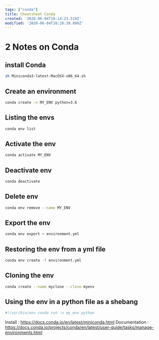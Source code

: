 ```yaml
---
tags: ["conda"]
title: Cheatsheet Conda
created: '2020-06-04T10:14:23.519Z'
modified: '2020-06-04T10:20:38.898Z'
---
```


# 2 Notes on Conda

## install Conda
```sh
sh Miniconda3-latest-MacOSX-x86_64.sh
```

## Create an environment
```sh
conda create -n MY_ENV python=3.6
```

## Listing the envs
```sh
conda env list
```

## Activate the env
```sh
conda activate MY_ENV
```

## Deactivate env
```sh
conda deactivate
```

## Delete env
```sh
conda env remove --name MY_ENV
```

## Export the env
```sh
conda env export > environment.yml
```

## Restoring the env from a yml file
```sh
conda env create -f environment.yml
```

## Cloning the env
```sh
conda create --name myclone --clone myenv
```

## Using the env in a python file as a shebang
```sh
#!/usr/bin/env conda run -n my_env python
```

Install : <https://docs.conda.io/en/latest/miniconda.html>
Documentation : <https://docs.conda.io/projects/conda/en/latest/user-guide/tasks/manage-environments.html>

